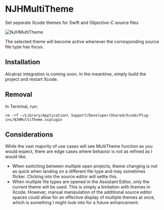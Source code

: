 # NJHMultiTheme
Set separate Xcode themes for Swift and Objective-C source files

![NJHMultiTheme](https://dl.dropboxusercontent.com/u/6042414/NJHMultiTheme.png)

The selected theme will become active whenever the corresponding source file type has focus.
## Installation
Alcatraz integration is coming soon. In the meantime, simply build the project and restart Xcode.

## Removal
In Terminal, run:
```
rm -rf ~/Library/Application\ Support/Developer/Shared/Xcode/Plug-ins/NJHMultiTheme.xcplugin
```

## Considerations
While the vast majority of use cases will see MultiTheme function as you would expect, there are edge cases where behavior is not as refined as I would like.
* When switching between multiple open projects, theme changing is not as quick when landing on a different file type and may sometimes flicker. Clicking into the source editor will settle this.
* When multiple file types are opened in the Assistant Editor, only the current theme will be used. This is simply a limitation with themes in Xcode. However, manual manipulation of the additional source editor spaces could allow for an effective display of multiple themes at once, which is something I might look into for a future enhancement.
